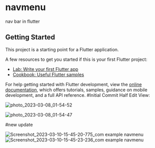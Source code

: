 # navmenu

nav bar in flutter

## Getting Started

This project is a starting point for a Flutter application.

A few resources to get you started if this is your first Flutter project:

- [Lab: Write your first Flutter app](https://docs.flutter.dev/get-started/codelab)
- [Cookbook: Useful Flutter samples](https://docs.flutter.dev/cookbook)

For help getting started with Flutter development, view the
[online documentation](https://docs.flutter.dev/), which offers tutorials,
samples, guidance on mobile development, and a full API reference.
#Initial Commit Half Edit View:

![photo_2023-03-08_01-54-52](https://user-images.githubusercontent.com/34849972/223544456-cbd8d07f-b430-4f5d-9346-b7b55b4b047b.jpg)

![photo_2023-03-08_01-54-47](https://user-images.githubusercontent.com/34849972/223544628-2f05fbd4-460c-4157-8412-28e2d07e11a7.jpg)

#new update

![Screenshot_2023-03-10-15-45-20-775_com example navmenu](https://user-images.githubusercontent.com/34849972/224291211-e571c5c9-ba60-43b7-8ddf-ac1154c9f648.jpg)
![Screenshot_2023-03-10-15-45-23-236_com example navmenu](https://user-images.githubusercontent.com/34849972/224291247-813b84c7-f68b-471e-91a7-f5ef61c02d2a.jpg)

